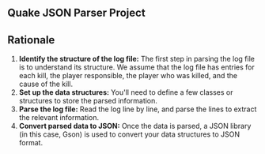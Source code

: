 Quake JSON Parser Project
--
## Rationale
1. **Identify the structure of the log file:** The first step in parsing the log file is to understand its structure. We assume that the log file has entries for each kill, the player responsible, the player who was killed, and the cause of the kill. 
2. **Set up the data structures:** You'll need to define a few classes or structures to store the parsed information. 
3. **Parse the log file:** Read the log line by line, and parse the lines to extract the relevant information. 
4. **Convert parsed data to JSON:** Once the data is parsed, a JSON library (in this case, Gson) is used to convert your data structures to JSON format.
